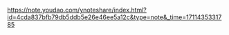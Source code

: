 https://note.youdao.com/ynoteshare/index.html?id=4cda837bfb79db5ddb5e26e46ee5a12c&type=note&_time=1711435331785